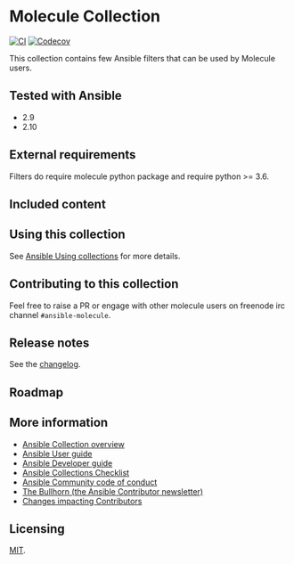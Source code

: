 # Molecule Collection

[![CI](https://github.com/ansible-collections/community.molecule/workflows/CI/badge.svg?event=push)](https://github.com/ansible-collections/community.molecule/actions) [![Codecov](https://img.shields.io/codecov/c/github/ansible-collections/community.molecule)](https://codecov.io/gh/ansible-collections/community.molecule)

This collection contains few Ansible filters that can be used by Molecule
users.

## Tested with Ansible

- 2.9
- 2.10

## External requirements

Filters do require molecule python package and require python >= 3.6.

## Included content

<!-- Galaxy will eventually list the module docs within the UI, but until that is ready, you may need to either describe your plugins etc here, or point to an external docsite to cover that information. -->

## Using this collection

<!--Include some quick examples that cover the most common use cases for your collection content. -->

See [Ansible Using collections](https://docs.ansible.com/ansible/latest/user_guide/collections_using.html) for more details.

## Contributing to this collection

Feel free to raise a PR or engage with other molecule users on freenode irc
channel `#ansible-molecule`.

## Release notes

See the [changelog](https://github.com/ansible-collections/community.molecule/tree/main/CHANGELOG.rst).

## Roadmap

<!-- Optional. Include the roadmap for this collection, and the proposed release/versioning strategy so users can anticipate the upgrade/update cycle. -->

## More information

<!-- List out where the user can find additional information, such as working group meeting times, slack/IRC channels, or documentation for the product this collection automates. At a minimum, link to: -->

- [Ansible Collection overview](https://github.com/ansible-collections/overview)
- [Ansible User guide](https://docs.ansible.com/ansible/latest/user_guide/index.html)
- [Ansible Developer guide](https://docs.ansible.com/ansible/latest/dev_guide/index.html)
- [Ansible Collections Checklist](https://github.com/ansible-collections/overview/blob/master/collection_requirements.rst)
- [Ansible Community code of conduct](https://docs.ansible.com/ansible/latest/community/code_of_conduct.html)
- [The Bullhorn (the Ansible Contributor newsletter)](https://us19.campaign-archive.com/home/?u=56d874e027110e35dea0e03c1&id=d6635f5420)
- [Changes impacting Contributors](https://github.com/ansible-collections/overview/issues/45)

## Licensing

[MIT](https://github.com/ansible-collections/community.molecule/blob/main/LICENSE).
